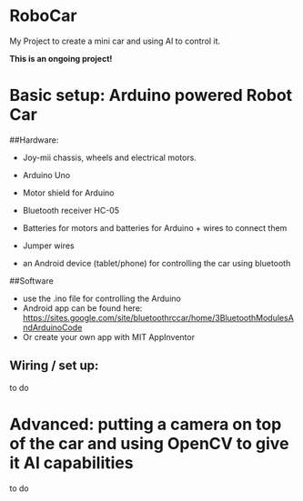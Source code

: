 # RoboCar
My Project to create a mini car and using AI to control it.

<b> This is an ongoing project! </b>

# Basic setup: Arduino powered Robot Car
##Hardware:
* Joy-mii chassis, wheels and electrical motors.
* Arduino Uno 
* Motor shield for Arduino
* Bluetooth receiver HC-05
* Batteries for motors and batteries for Arduino + wires to connect them
* Jumper wires

* an Android device (tablet/phone) for controlling the car using bluetooth

##Software
* use the .ino file for controlling the Arduino
* Android app can be found here: https://sites.google.com/site/bluetoothrccar/home/3BluetoothModulesAndArduinoCode 
* Or create your own app with MIT AppInventor

## Wiring / set up:
to do

# Advanced: putting a camera on top of the car and using OpenCV to give it AI capabilities

to do
